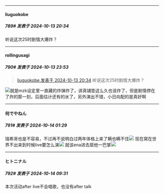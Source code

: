 ﻿
*****

####  liuguokobe  
##### 789#       发表于 2024-10-13 20:34

听说这次25时剧情大爆炸？


*****

####  rollingusagi  
##### 790#       发表于 2024-10-13 23:53

<blockquote><a href="httphttps://bbs.saraba1st.com/2b/forum.php?mod=redirect&amp;goto=findpost&amp;pid=66442345&amp;ptid=1953033" target="_blank">liuguokobe 发表于 2024-10-13 20:34</a>
听说这次25时剧情大爆炸？</blockquote>
<img src="https://static.saraba1st.com/image/smiley/face2017/002.png" referrerpolicy="no-referrer">就是mzk设定里一直藏的炸弹炸了，讲真铺垫这么久也该炸了，但是剧情停在了炸的那一刻，后面估计还有的水了，另外演出不错，小日向配的是真好啊


*****

####  何でやねん  
##### 791#       发表于 2024-10-14 01:29

瑞希哥也是不容易，不过再不说明白过两年体格上来了瞒也瞒不住<img src="https://static.saraba1st.com/image/smiley/face2017/068.png" referrerpolicy="no-referrer">
现在窝在世界不出来到时候live要怎么演<img src="https://static.saraba1st.com/image/smiley/face2017/068.png" referrerpolicy="no-referrer">
就该ena进去扇他一巴掌<img src="https://static.saraba1st.com/image/smiley/face2017/240.png" referrerpolicy="no-referrer">


*****

####  ヒトニナル  
##### 792#       发表于 2024-10-14 09:31

本次活动after live不会唱歌，也没有after talk

